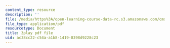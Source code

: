 ```yaml
---
content_type: resource
description: ''
file: /media/https%3A/open-learning-course-data-rc.s3.amazonaws.com/cms-608-game-design-fall-2010/ac38cc22c54aa1b814198398d9228c23_68573.pdf
file_type: application/pdf
resourcetype: Document
title: 3play pdf file
uid: ac38cc22-c54a-a1b8-1419-8398d9228c23
---
```


